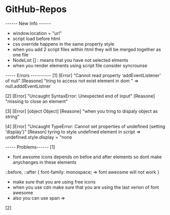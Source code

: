 # GitHub-Repos


------ New Info ------
 - window.location = "url"
 - script load before html
 - css override happens in the same property style
 - when you add  2 script files within html they will be merged together as one file
 - NodeList [] : means that you have not selected elments
 - when you render elements using script file consider syncrounse 

----- Errors ----------
[1]
[Error] “Cannot read property ‘addEventListener’ of null”
[Reasone] "tring to access not exist element in dom " => null.adddEventListner

[2]
[Error] "Uncaught SyntaxError: Unexpected end of input"
[Reasone]  "missing to close an element"

[3]
[Error]  [object Object] 
[Reasone]  "when you tring to dispaly object as string"

[4]
[Error] "Uncaught TypeError: Cannot set properties of undefined (setting 'display')"
[Reason] tyring to style undefined element in script  => undefined.style.display = "none


----- Problems------
[1]
- font awsome icons depends on befoe and after elements so dont make anychanges in these elements

::before,
::after {
font-family: monospace;  => font aweosme will not work
}
- make sure that you are using free icons 
- when you use cdn make sure that you are using the last verion of font awesome
- also you can use span =>  <span class="fa-regular fa-heart"></span>

[2]



